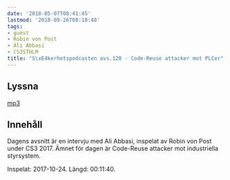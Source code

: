 ```yaml
---
date: '2018-05-07T08:41:45'
lastmod: '2018-09-26T08:18:48'
tags:
- guest
- Robin von Post
- Ali Abbasi
- CS3STHLM
title: "S\xE4kerhetspodcasten avs.128 - Code-Reuse attacker mot PLCer"
---
```

## Lyssna

[mp3](http://traffic.libsyn.com/sakerhetspodcasten/RVPintro_-_cs3sthlm_Ali_Abbasi_Configurable_Code-Reuse_Attacks_Mitigation_for_COTS_Programmable_Logic_Controller_Binaries_mixdown.mp3)

## Innehåll

Dagens avsnitt är en intervju med Ali Abbasi, inspelat av Robin von Post under CS3
2017. Ämnet för dagen är Code-Reuse attacker mot industriella styrsystem.

Inspelat: 2017-10-24. Längd: 00:11:40.

